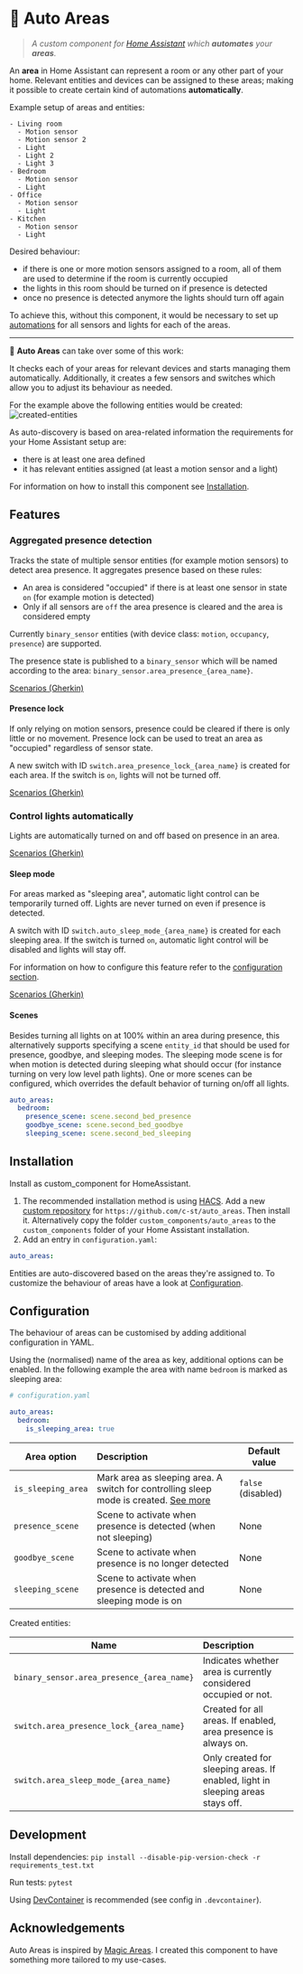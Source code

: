 # 🤖 Auto Areas

> _A custom component for [Home Assistant](https://www.home-assistant.io) which **automates** your **areas**._

An **area** in Home Assistant can represent a room or any other part of your home. Relevant entities and devices can be assigned to these areas; making it possible to create certain kind of automations **automatically**.

Example setup of areas and entities:

```
- Living room
  - Motion sensor
  - Motion sensor 2
  - Light
  - Light 2
  - Light 3
- Bedroom
  - Motion sensor
  - Light
- Office
  - Motion sensor
  - Light
- Kitchen
  - Motion sensor
  - Light
```

Desired behaviour:

- if there is one or more motion sensors assigned to a room, all of them are used to determine if the room is currently occupied
- the lights in this room should be turned on if presence is detected
- once no presence is detected anymore the lights should turn off again

To achieve this, without this component, it would be necessary to set up [automations](https://www.home-assistant.io/docs/automation/) for all sensors and lights for each of the areas.

---

🤖 **Auto Areas** can take over some of this work:

It checks each of your areas for relevant devices and starts managing them automatically. Additionally, it creates a few sensors and switches which allow you to adjust its behaviour as needed.

For the example above the following entities would be created: ![created-entities](/resources/images/created_entities.png)

As auto-discovery is based on area-related information the requirements for your Home Assistant setup are:

- there is at least one area defined
- it has relevant entities assigned (at least a motion sensor and a light)

For information on how to install this component see [Installation](#installation).

## Features

### Aggregated presence detection

Tracks the state of multiple sensor entities (for example motion sensors) to detect area presence.
It aggregates presence based on these rules:

- An area is considered "occupied" if there is at least one sensor in state `on` (for example motion is detected)
- Only if all sensors are `off` the area presence is cleared and the area is considered empty

Currently `binary_sensor` entities (with device class: `motion`, `occupancy`, `presence`) are supported.

The presence state is published to a `binary_sensor` which will be named according to the area: `binary_sensor.area_presence_{area_name}`.

[Scenarios (Gherkin)](tests/features/presence.feature)

#### Presence lock

If only relying on motion sensors, presence could be cleared if there is only little or no movement. Presence lock can be used to treat an area as "occupied" regardless of sensor state.

A new switch with ID `switch.area_presence_lock_{area_name}` is created for each area. If the switch is `on`, lights will not be turned off.

[Scenarios (Gherkin)](tests/features/presence_lock.feature)

### Control lights automatically

Lights are automatically turned on and off based on presence in an area.

[Scenarios (Gherkin)](tests/features/auto_lights.feature)

#### Sleep mode

For areas marked as "sleeping area", automatic light control can be temporarily turned off. Lights are never turned on even if presence is detected.

A switch with ID `switch.auto_sleep_mode_{area_name}` is created for each sleeping area.
If the switch is turned `on`, automatic light control will be disabled and lights will stay off.

For information on how to configure this feature refer to the [configuration section](#configuration).

[Scenarios (Gherkin)](tests/features/sleep_mode.feature)

#### Scenes

Besides turning all lights on at 100% within an area during presence, this alternatively supports specifying a scene `entity_id` that should be used for presence, goodbye, and sleeping modes. The sleeping mode scene is for when motion is detected during sleeping what should occur (for instance turning on very low level path lights). One or more scenes can be configured, which overrides the default behavior of turning on/off all lights.

```yaml
auto_areas:
  bedroom:
    presence_scene: scene.second_bed_presence
    goodbye_scene: scene.second_bed_goodbye
    sleeping_scene: scene.second_bed_sleeping
```

## Installation

Install as custom_component for HomeAssistant.

1. The recommended installation method is using [HACS](https://hacs.xyz). Add a new [custom repository](https://hacs.xyz/docs/faq/custom_repositories) for `https://github.com/c-st/auto_areas`. Then install it.
   Alternatively copy the folder `custom_components/auto_areas` to the `custom_components` folder of your Home Assistant installation.
2. Add an entry in `configuration.yaml`:

```yaml
auto_areas:
```

Entities are auto-discovered based on the areas they're assigned to. To customize the behaviour of areas have a look at [Configuration](#configuration).

## Configuration

The behaviour of areas can be customised by adding additional configuration in YAML.

Using the (normalised) name of the area as key, additional options can be enabled. In the following example the area with name `bedroom` is marked as sleeping area:

```yaml
# configuration.yaml

auto_areas:
  bedroom:
    is_sleeping_area: true
```

| Area option        | Description                                                                                         | Default value      |
| ------------------ | :-------------------------------------------------------------------------------------------------- | ------------------ |
| `is_sleeping_area` | Mark area as sleeping area. A switch for controlling sleep mode is created. [See more](#sleep-mode) | `false` (disabled) |
| `presence_scene` | Scene to activate when presence is detected (when not sleeping) | None |
| `goodbye_scene` | Scene to activate when presence is no longer detected | None |
| `sleeping_scene` | Scene to activate when presence is detected and sleeping mode is on | None |

Created entities:

| Name                                      | Description                                                                     |
| ----------------------------------------- | :------------------------------------------------------------------------------ |
| `binary_sensor.area_presence_{area_name}` | Indicates whether area is currently considered occupied or not.                 |
| `switch.area_presence_lock_{area_name}`   | Created for all areas. If enabled, area presence is always on.                  |
| `switch.area_sleep_mode_{area_name}`      | Only created for sleeping areas. If enabled, light in sleeping areas stays off. |

## Development

Install dependencies:
`pip install --disable-pip-version-check -r requirements_test.txt`

Run tests:
`pytest`

Using [DevContainer](https://code.visualstudio.com/docs/remote/containers) is recommended (see config in `.devcontainer`).

## Acknowledgements

Auto Areas is inspired by [Magic Areas](https://github.com/jseidl/hass-magic_areas). I created this component to have something more tailored to my use-cases.
